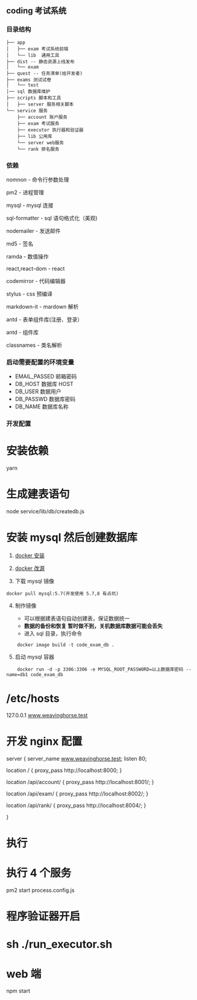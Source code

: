 ## coding 考试系统

### 目录结构

```
├── app
│   ├── exam 考试系统前端
│   └── lib  通用工具
├── dist -- 静态资源上线发布
│   └── exam
├── quest -- 任务清单(给开发者)
├── exams 测试试卷
│   └── test
│── sql 数据库维护
├── scripts 脚本和工具
│   ├── server 服务相关脚本
└── service 服务
    ├── account 账户服务
    ├── exam 考试服务
    ├── executor 执行器和验证器
    ├── lib 公用库
    └── server web服务
    └── rank 排名服务
```

### 依赖

nomnon - 命令行参数处理

pm2 - 进程管理

mysql - mysql 连接

sql-formatter - sql 语句格式化（美观)

nodemailer - 发送邮件

md5 - 签名

ramda - 数值操作

react,react-dom - react

codemirror - 代码编辑器

stylus - css 预编译

markdown-it - mardown 解析

antd - 表单组件库(注册、登录）

antd - 组件库

classnames - 类名解析

### 启动需要配置的环境变量

- EMAIL_PASSED 邮箱密码
- DB_HOST 数据库 HOST
- DB_USER 数据用户
- DB_PASSWD 数据库密码
- DB_NAME 数据库名称

### 开发配置

# 安装依赖

yarn

# 生成建表语句

node service/lib/db/createdb.js

# 安装 mysql 然后创建数据库

1. [docker 安装](http://www.runoob.com/docker/ubuntu-docker-install.html)

2. [docker 改源](https://www.jianshu.com/p/34d3b4568059)

3. 下载 mysql 镜像

```
docker pull mysql:5.7(开发使用 5.7,8 有点坑)
```

4.  制作镜像

    - 可以根据建表语句自动创建表，保证数据统一

    * **数据的备份和恢复 暂时做不到，关机数据库数据可能会丢失**

    - 进入 sql 目录，执行命令

```
    docker image build -t code_exam_db .
```

5.  启动 mysql 容器

```
    docker run -d -p 3306:3306 -e MYSQL_ROOT_PASSWORD=以上数据库密码 --name=db1 code_exam_db
```

# /etc/hosts

127.0.0.1 www.weavinghorse.test

# 开发 nginx 配置

server {
server_name www.weavinghorse.test;
listen 80;

location / {
proxy_pass http://localhost:8000;
}

location /api/account/ {
proxy_pass http://localhost:8001/;
}

location /api/exam/ {
proxy_pass http://localhost:8002/;
}

location /api/rank/ {
proxy_pass http://localhost:8004/;
}

}

# 执行

# 执行 4 个服务

pm2 start process.config.js

# 程序验证器开启

# sh ./run_executor.sh

# web 端

npm start

```

```
